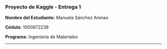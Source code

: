 ### Proyecto de Kaggle - Entrega 1

**Nombre del Estudiante:** Manuela Sánchez Arenas  

**Cédula:** 1000872238  

**Programa:** Ingeniería de Materiales

---
